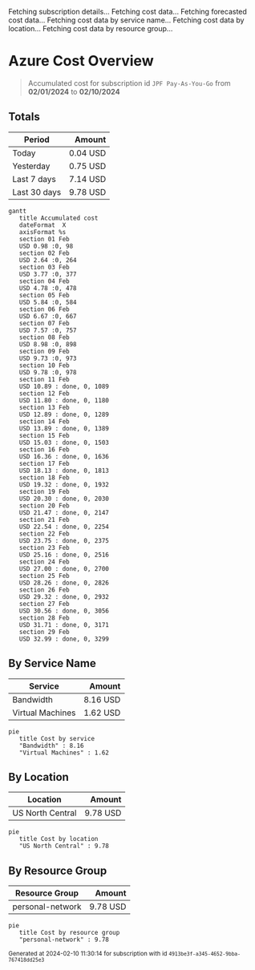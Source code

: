 Fetching subscription details...
Fetching cost data...
Fetching forecasted cost data...
Fetching cost data by service name...
Fetching cost data by location...
Fetching cost data by resource group...
# Azure Cost Overview

> Accumulated cost for subscription id `JPF Pay-As-You-Go` from **02/01/2024** to **02/10/2024**

## Totals

|Period|Amount|
|---|---:|
|Today|0.04 USD|
|Yesterday|0.75 USD|
|Last 7 days|7.14 USD|
|Last 30 days|9.78 USD|

```mermaid
gantt
   title Accumulated cost
   dateFormat  X
   axisFormat %s
   section 01 Feb
   USD 0.98 :0, 98
   section 02 Feb
   USD 2.64 :0, 264
   section 03 Feb
   USD 3.77 :0, 377
   section 04 Feb
   USD 4.78 :0, 478
   section 05 Feb
   USD 5.84 :0, 584
   section 06 Feb
   USD 6.67 :0, 667
   section 07 Feb
   USD 7.57 :0, 757
   section 08 Feb
   USD 8.98 :0, 898
   section 09 Feb
   USD 9.73 :0, 973
   section 10 Feb
   USD 9.78 :0, 978
   section 11 Feb
   USD 10.89 : done, 0, 1089
   section 12 Feb
   USD 11.80 : done, 0, 1180
   section 13 Feb
   USD 12.89 : done, 0, 1289
   section 14 Feb
   USD 13.89 : done, 0, 1389
   section 15 Feb
   USD 15.03 : done, 0, 1503
   section 16 Feb
   USD 16.36 : done, 0, 1636
   section 17 Feb
   USD 18.13 : done, 0, 1813
   section 18 Feb
   USD 19.32 : done, 0, 1932
   section 19 Feb
   USD 20.30 : done, 0, 2030
   section 20 Feb
   USD 21.47 : done, 0, 2147
   section 21 Feb
   USD 22.54 : done, 0, 2254
   section 22 Feb
   USD 23.75 : done, 0, 2375
   section 23 Feb
   USD 25.16 : done, 0, 2516
   section 24 Feb
   USD 27.00 : done, 0, 2700
   section 25 Feb
   USD 28.26 : done, 0, 2826
   section 26 Feb
   USD 29.32 : done, 0, 2932
   section 27 Feb
   USD 30.56 : done, 0, 3056
   section 28 Feb
   USD 31.71 : done, 0, 3171
   section 29 Feb
   USD 32.99 : done, 0, 3299
```

## By Service Name

|Service|Amount|
|---|---:|
|Bandwidth|8.16 USD|
|Virtual Machines|1.62 USD|

```mermaid
pie
   title Cost by service
   "Bandwidth" : 8.16
   "Virtual Machines" : 1.62
```

## By Location

|Location|Amount|
|---|---:|
|US North Central|9.78 USD|

```mermaid
pie
   title Cost by location
   "US North Central" : 9.78
```

## By Resource Group

|Resource Group|Amount|
|---|---:|
|personal-network|9.78 USD|

```mermaid
pie
   title Cost by resource group
   "personal-network" : 9.78
```

<sup>Generated at 2024-02-10 11:30:14 for subscription with id `4913be3f-a345-4652-9bba-767418dd25e3`</sup>
